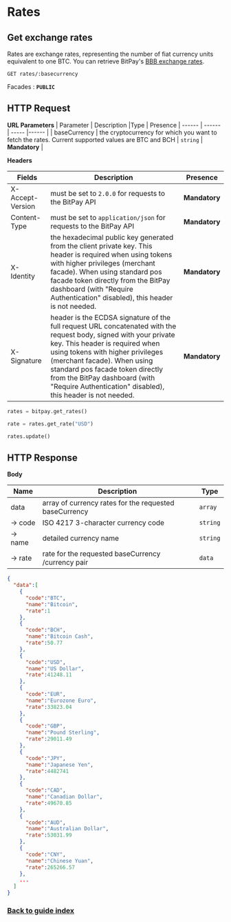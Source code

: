 # Rates

## Get exchange rates
Rates are exchange rates, representing the number of fiat currency units equivalent to one BTC.
You can retrieve BitPay's [BBB exchange rates](https://bitpay.com/exchange-rates).

`GET rates/:basecurrency`

Facades : **`PUBLIC`**

## HTTP Request

**URL Parameters**
| Parameter | Description |Type | Presence
| ------ | ------ | ----- |------ |
|  baseCurrency  | the cryptocurrency for which you want to fetch the rates. Current supported values are BTC and BCH | `string` | **Mandatory** |

**Headers**

| Fields | Description | Presence
| ------ | ------ | ------ |
|  X-Accept-Version  | must be set to `2.0.0` for requests to the BitPay API  | **Mandatory** |
| Content-Type | must be set to `application/json` for requests to the BitPay API | **Mandatory** | 
|  X-Identity  | the hexadecimal public key generated from the client private key. This header is required when using tokens with higher privileges (merchant facade). When using standard pos facade token directly from the BitPay dashboard (with "Require Authentication" disabled), this header is not needed.  | **Mandatory** |
| X-Signature | header is the ECDSA signature of the full request URL concatenated with the request body, signed with your private key. This header is required when using tokens with higher privileges (merchant facade). When using standard pos facade token directly from the BitPay dashboard (with "Require Authentication" disabled), this header is not needed. | **Mandatory** |
```python
rates = bitpay.get_rates()

rate = rates.get_rate("USD")

rates.update()
```

## HTTP Response

**Body**

| Name | Description |Type | 
| ------ | ------ | ----- |
|  data  | array of currency rates for the requested baseCurrency | `array` | 
| &rarr; code  | ISO 4217 3-character currency code | `string` | 
| &rarr; name  | detailed currency name | `string` | 
| &rarr; rate  | rate for the requested baseCurrency /currency pair | `data` | 

```json
{
  "data":[
    {
      "code":"BTC",
      "name":"Bitcoin",
      "rate":1
    },
    {
      "code":"BCH",
      "name":"Bitcoin Cash",
      "rate":50.77
    },
    {
      "code":"USD",
      "name":"US Dollar",
      "rate":41248.11
    },
    {
      "code":"EUR",
      "name":"Eurozone Euro",
      "rate":33823.04
    },
    {
      "code":"GBP",
      "name":"Pound Sterling",
      "rate":29011.49
    },
    {
      "code":"JPY",
      "name":"Japanese Yen",
      "rate":4482741
    },
    {
      "code":"CAD",
      "name":"Canadian Dollar",
      "rate":49670.85
    },
    {
      "code":"AUD",
      "name":"Australian Dollar",
      "rate":53031.99
    },
    {
      "code":"CNY",
      "name":"Chinese Yuan",
      "rate":265266.57
    },
    ...
  ]
}
```


### [Back to guide index](../GUIDE.md)